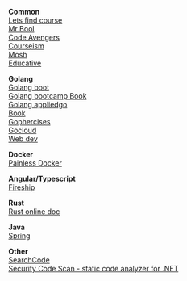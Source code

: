 
**Common**  
[Lets find course](http://letsfindcourse.com)  
[Mr Bool](http://mrbool.com)  
[Code Avengers](https://www.codeavengers.com)  
[Courseism](https://courseism.com)  
[Mosh](https://codewithmosh.teachable.com/)  
[Educative](https://www.educative.io)  

**Golang**  
[Golang boot](https://golangbot.com)  
[Golang bootcamp Book](http://www.golangbootcamp.com)  
[Golang appliedgo](https://appliedgo.com)  
[Book](https://www.openmymind.net)  
[Gophercises](https://gophercises.com)  
[Gocloud](https://gocloud.dev)  
[Web dev](https://www.usegolang.com)  

**Docker**  
[Painless Docker](https://painlessdocker.com)  

**Angular/Typescript**  
[Fireship](https://fireship.io)  

**Rust**  
[Rust online doc](https://doc.rust-lang.org)  

**Java**  
[Spring](https://www.baeldung.com)  

**Other**  
[SearchCode](https://searchcode.com)  
[Security Code Scan - static code analyzer for .NET](https://security-code-scan.github.io/)  

